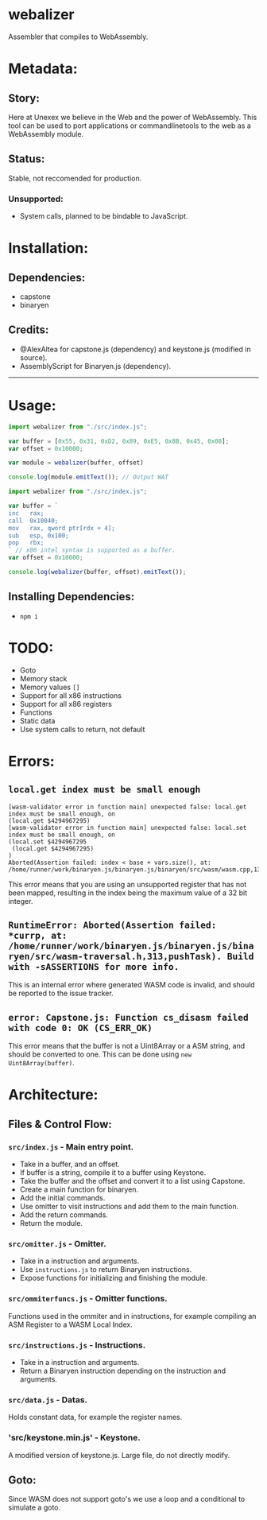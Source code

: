 # webalizer
Assembler that compiles to WebAssembly.
# Metadata:
## Story:
Here at Unexex we believe in the Web and the power of WebAssembly. This tool can be used to port applications or commandlinetools to the web as a WebAssembly module.
## Status:
Stable, not reccomended for production.
### Unsupported:
- System calls, planned to be bindable to JavaScript.
# Installation:
## Dependencies:
- capstone
- binaryen
## Credits:
- @AlexAltea for capstone.js (dependency) and keystone.js (modified in source).
- AssemblyScript for Binaryen.js (dependency).
***
# Usage:
```js
import webalizer from "./src/index.js";

var buffer = [0x55, 0x31, 0xD2, 0x89, 0xE5, 0x8B, 0x45, 0x08];
var offset = 0x10000;

var module = webalizer(buffer, offset)

console.log(module.emitText()); // Output WAT
```
```js
import webalizer from "./src/index.js";

var buffer = `
inc   rax;
call  0x10040;
mov   rax, qword ptr[rdx + 4];
sub   esp, 0x100;
pop   rbx;
` // x86 intel syntax is supported as a buffer.
var offset = 0x10000;

console.log(webalizer(buffer, offset).emitText());
```

## Installing Dependencies:
- `npm i`
# TODO:
- Goto
- Memory stack
- Memory values `[]`
- Support for all x86 instructions
- Support for all x86 registers
- Functions
- Static data
- Use system calls to return, not default

# Errors:
## `local.get index must be small enough`
```
[wasm-validator error in function main] unexpected false: local.get index must be small enough, on 
(local.get $4294967295)
[wasm-validator error in function main] unexpected false: local.set index must be small enough, on 
(local.set $4294967295
 (local.get $4294967295)
)
Aborted(Assertion failed: index < base + vars.size(), at: /home/runner/work/binaryen.js/binaryen.js/binaryen/src/wasm/wasm.cpp,1314,isVar)
```
This error means that you are using an unsupported register that has not been mapped, resulting in the index being the maximum value of a 32 bit integer.
## `RuntimeError: Aborted(Assertion failed: *currp, at: /home/runner/work/binaryen.js/binaryen.js/binaryen/src/wasm-traversal.h,313,pushTask). Build with -sASSERTIONS for more info.`
This is an internal error where generated WASM code is invalid, and should be reported to the issue tracker.
## `error: Capstone.js: Function cs_disasm failed with code 0: OK (CS_ERR_OK)`
This error means that the buffer is not a Uint8Array or a ASM string, and should be converted to one. This can be done using `new Uint8Array(buffer)`.
# Architecture:
## Files & Control Flow:
### `src/index.js` - Main entry point.
- Take in a buffer, and an offset.
- If buffer is a string, compile it to a buffer using Keystone.
- Take the buffer and the offset and convert it to a list using Capstone.
- Create a main function for binaryen.
- Add the initial commands.
- Use omitter to visit instructions and add them to the main function.
- Add the return commands.
- Return the module.
### `src/omitter.js` - Omitter.
- Take in a instruction and arguments.
- Use `instructions.js` to return Binaryen instructions.
- Expose functions for initializing and finishing the module.
### `src/ommiterfuncs.js` - Omitter functions.
Functions used in the ommiter and in instructions, for example compiling an ASM Register to a WASM Local Index.
### `src/instructions.js` - Instructions.
- Take in a instruction and arguments.
- Return a Binaryen instruction depending on the instruction and arguments.
### `src/data.js` - Datas.
Holds constant data, for example the register names.
### 'src/keystone.min.js' - Keystone.
A modified version of keystone.js. Large file, do not directly modify.

## Goto:
Since WASM does not support goto's we use a loop and a conditional to simulate a goto.